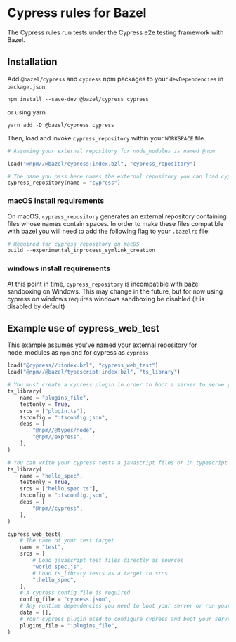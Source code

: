 # Cypress rules for Bazel

The Cypress rules run tests under the Cypress e2e testing framework with Bazel.

## Installation

Add `@bazel/cypress` and `cypress` npm packages to your `devDependencies` in `package.json`.

```
npm install --save-dev @bazel/cypress cypress
```
or using yarn
```
yarn add -D @bazel/cypress cypress
```

Then, load and invoke `cypress_repository` within your `WORKSPACE` file.

```python
# Assuming your external repository for node_modules is named @npm

load("@npm//@bazel/cypress:index.bzl", "cypress_repository")

# The name you pass here names the external repository you can load cypress_web_test from
cypress_repository(name = "cypress")
```

### macOS install requirements
On macOS, `cypress_repository` generates an external repository containing files whose names contain spaces. In order to make these files compatible with bazel you will need to add the following flag to your `.bazelrc` file:
```python
# Required for cypress_repository on macOS
build --experimental_inprocess_symlink_creation
```

### windows install requirements
At this point in time, `cypress_repository` is incompatible with bazel sandboxing on Windows. This may change in the future, but for now using cypress on windows requires windows sandboxing be disabled (it is disabled by default)

## Example use of cypress_web_test
This example assumes you've named your external repository for node_modules as `npm` and for cypress as `cypress`
```python
load("@cypress//:index.bzl", "cypress_web_test")
load("@npm//@bazel/typescript:index.bzl", "ts_library")

# You must create a cypress plugin in order to boot a server to serve your application. It can be written as a javascript file or in typescript using ts_library or ts_project.
ts_library(
    name = "plugins_file",
    testonly = True,
    srcs = ["plugin.ts"],
    tsconfig = ":tsconfig.json",
    deps = [
        "@npm//@types/node",
        "@npm//express",
    ],
)

# You can write your cypress tests a javascript files or in typescript using ts_library or ts_project.
ts_library(
    name = "hello_spec",
    testonly = True,
    srcs = ["hello.spec.ts"],
    tsconfig = ":tsconfig.json",
    deps = [
        "@npm//cypress",
    ],
)

cypress_web_test(
    # The name of your test target
    name = "test",
    srcs = [
        # Load javascript test files directly as sources
        "world.spec.js",
        # Load ts_library tests as a target to srcs
        ":hello_spec",
    ],
    # A cypress config file is required
    config_file = "cypress.json",
    # Any runtime dependencies you need to boot your server or run your tests
    data = [],
    # Your cypress plugin used to configure cypress and boot your server
    plugins_file = ":plugins_file",
)
```

